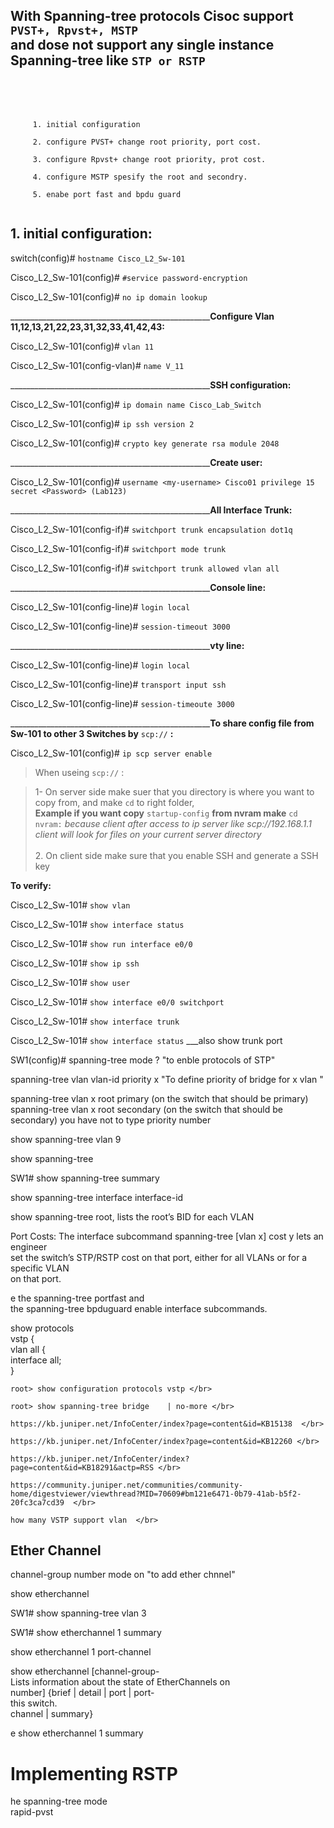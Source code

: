 
## With Spanning-tree protocols Cisoc support `PVST+, Rpvst+, MSTP`  </br> and dose not support any single instance Spanning-tree like `STP or RSTP`

</br>

</br>

</br>

``` 
     1. initial configuration 
     
     2. configure PVST+ change root priority, port cost.
     
     3. configure Rpvst+ change root priority, prot cost.
     
     4. configure MSTP spesify the root and secondry.
     
     5. enabe port fast and bpdu guard
   
```
## 1. initial configuration:


switch(config)# `hostname Cisco_L2_Sw-101`

Cisco_L2_Sw-101(config)# `#service password-encryption `
     
Cisco_L2_Sw-101(config)# `no ip domain lookup`

 __________________________________________________**Configure Vlan 11,12,13,21,22,23,31,32,33,41,42,43:**

Cisco_L2_Sw-101(config)# `vlan 11`

Cisco_L2_Sw-101(config-vlan)# `name V_11` 

__________________________________________________**SSH configuration:**

Cisco_L2_Sw-101(config)# `ip domain name Cisco_Lab_Switch`

Cisco_L2_Sw-101(config)# `ip ssh version 2`

Cisco_L2_Sw-101(config)# `crypto key generate rsa module 2048` 

__________________________________________________**Create user:**

Cisco_L2_Sw-101(config)# `username <my-username> Cisco01 privilege 15 secret <Password> (Lab123)`

__________________________________________________**All Interface Trunk:**

Cisco_L2_Sw-101(config-if)# `switchport trunk encapsulation dot1q`

Cisco_L2_Sw-101(config-if)# `switchport mode trunk`

Cisco_L2_Sw-101(config-if)# `switchport trunk allowed vlan all`

__________________________________________________**Console line:**

Cisco_L2_Sw-101(config-line)# `login local`

Cisco_L2_Sw-101(config-line)# `session-timeout 3000` 

__________________________________________________**vty line:**

Cisco_L2_Sw-101(config-line)# `login local`

Cisco_L2_Sw-101(config-line)# `transport input ssh`

Cisco_L2_Sw-101(config-line)# `session-timeoute 3000`

__________________________________________________**To share config file from Sw-101 to other 3 Switches by** `scp://` **:**
     
Cisco_L2_Sw-101(config)# `ip scp server enable` 

> When useing `scp://` : </br>

>  1- On server side make suer that you directory is where you want to copy from, and make `cd` to right folder, </br>
>  **Example if you want copy** `startup-config` **from nvram make** `cd nvram:` *because client after access to ip server like 
>  scp://192.168.1.1 client will look for files on your current server directory* </br>
>  </br>
>  2. On client side make sure that you enable SSH and generate a SSH key 


**To verify:**

Cisco_L2_Sw-101# `show vlan`

Cisco_L2_Sw-101# `show interface status`

Cisco_L2_Sw-101# `show run interface e0/0`

Cisco_L2_Sw-101# `show ip ssh`

Cisco_L2_Sw-101# `show user `

Cisco_L2_Sw-101# `show interface e0/0 switchport`

Cisco_L2_Sw-101# `show interface trunk`

Cisco_L2_Sw-101# `show interface status` ___also show trunk port </br>




SW1(config)# spanning-tree mode ? "to enble protocols of STP" </br>

spanning-tree vlan vlan-id priority x "To define priority of bridge for x vlan " </br>

spanning-tree vlan x root primary (on the switch that should be primary) </br>
spanning-tree vlan x root secondary (on the switch that should be secondary) you have not to type priority number </br>

 show spanning-tree vlan 9 </br>
 
 show spanning-tree </br>
 
 SW1# show spanning-tree summary </br>
 
 show spanning-tree interface interface-id </br>
 
 show spanning-tree root, lists the root’s BID for each VLAN </br>
 
 Port Costs: The interface subcommand spanning-tree [vlan x] cost y lets an engineer </br>
set the switch’s STP/RSTP cost on that port, either for all VLANs or for a specific VLAN </br>
on that port. </br>

e the spanning-tree portfast and </br>
the spanning-tree bpduguard enable interface subcommands. </br>





show protocols </br>
vstp { </br>
    vlan all { </br>
        interface all; </br>
    } </br>
    
   
    
    root> show configuration protocols vstp </br>
    
    root> show spanning-tree bridge    | no-more </br>
    
    https://kb.juniper.net/InfoCenter/index?page=content&id=KB15138  </br>
    
    https://kb.juniper.net/InfoCenter/index?page=content&id=KB12260 </br>
    
    https://kb.juniper.net/InfoCenter/index?page=content&id=KB18291&actp=RSS </br>
    
    https://community.juniper.net/communities/community-home/digestviewer/viewthread?MID=70609#bm121e6471-0b79-41ab-b5f2-20fc3ca7cd39  </br>
    
    how many VSTP support vlan  </br>
    




## Ether Channel 

 channel-group number mode on "to add ether chnnel" </br>
 
 show etherchannel </br>
 
 SW1# show spanning-tree vlan 3 </br>
 
 SW1# show etherchannel 1 summary </br>
 
  show etherchannel 1 port-channel </br>
 
 show etherchannel [channel-group- </br>
 Lists information about the state of EtherChannels on </br>
number] {brief | detail | port | port- </br>
 this switch.</br>
channel | summary} </br>
 
 e show etherchannel 1 summary </br>
 
# Implementing RSTP </br>
 
 he spanning-tree mode </br>
rapid-pvst </br> 

    
